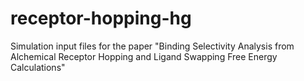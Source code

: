 # receptor-hopping-hg
Simulation input files for the paper "Binding Selectivity Analysis from Alchemical Receptor Hopping and Ligand Swapping Free Energy Calculations"

